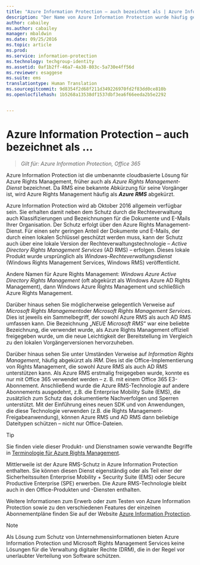 ```yaml
---
title: "Azure Information Protection – auch bezeichnet als | Azure Information Protection"
description: "Der Name von Azure Information Protection wurde häufig geändert, und möglicherweise kennen Sie es unter einem früheren Namen."
author: cabailey
ms.author: cabailey
manager: mbaldwin
ms.date: 09/25/2016
ms.topic: article
ms.prod: 
ms.service: information-protection
ms.technology: techgroup-identity
ms.assetid: 0af1b2ff-46a7-4a38-803c-5a730e4ff56d
ms.reviewer: esaggese
ms.suite: ems
translationtype: Human Translation
ms.sourcegitcommit: 9d8354f2d68f211d349226970fd2f83dd0ce810b
ms.openlocfilehash: 1b5268a13538df1537dbf3ea6f66eeda2b5e2292


---
```



# <a name="azure-information-protection-also-known-as-"></a>Azure Information Protection – auch bezeichnet als ...

>*Gilt für: Azure Information Protection, Office 365*

Azure Information Protection ist die umbenannte cloudbasierte Lösung für Azure Rights Management, früher auch als *Azure Rights Management-Dienst* bezeichnet. Da RMS eine bekannte Abkürzung für seine Vorgänger ist, wird Azure Rights Management häufig als ***Azure RMS*** abgekürzt.

Azure Information Protection wird ab Oktober 2016 allgemein verfügbar sein. Sie erhalten damit neben dem Schutz durch die Rechteverwaltung auch Klassifizierungen und Bezeichnungen für die Dokumente und E-Mails Ihrer Organisation. Der Schutz erfolgt über den Azure Rights Management-Dienst. Für einen sehr geringen Anteil der Dokumente und E-Mails, der durch einen lokalen Schlüssel geschützt werden muss, kann der Schutz auch über eine lokale Version der Rechteverwaltungstechnologie – *Active Directory Rights Management Services* (AD RMS) – erfolgen. Dieses lokale Produkt wurde ursprünglich als *Windows-Rechteverwaltungsdienst* (Windows Rights Management Services, Windows RMS) veröffentlicht.

Andere Namen für Azure Rights Management: *Windows Azure Active Directory Rights Management* (oft abgekürzt als Windows Azure AD Rights Management), dann Windows Azure Rights Management und schließlich Azure Rights Management.

Darüber hinaus sehen Sie möglicherweise gelegentlich Verweise auf *Microsoft Rights Management*oder *Microsoft Rights Management Services*. Dies ist jeweils ein Sammelbegriff, der sowohl Azure RMS als auch AD RMS umfassen kann.  Die Bezeichnung „*NEUE Microsoft RMS*“ war eine beliebte Bezeichnung, die verwendet wurde, als Azure Rights Management offiziell freigegeben wurde, um die neue Leichtigkeit der Bereitstellung im Vergleich zu den lokalen Vorgängerversionen hervorzuheben.

Darüber hinaus sehen Sie unter Umständen Verweise auf *Information Rights Management*, häufig abgekürzt als *IRM*. Dies ist die Office-Implementierung von Rights Management, die sowohl Azure RMS als auch AD RMS unterstützen kann. Als Azure RMS erstmalig freigegeben wurde, konnte es nur mit Office 365 verwendet werden – z. B. mit einem Office 365 E3-Abonnement. Anschließend wurde die Azure RMS-Technologie auf andere Abonnements ausgedehnt, z.B. die Enterprise Mobility Suite (EMS), die zusätzlich zum Schutz das dokumentierte Nachverfolgen und Sperren unterstützt. Mit der Einführung eines neuen SDK und von Anwendungen, die diese Technologie verwenden (z.B. die Rights Management-Freigabeanwendung), können Azure RMS und AD RMS dann beliebige Dateitypen schützen – nicht nur Office-Dateien. 

> [!TIP]
> Sie finden viele dieser Produkt- und Dienstnamen sowie verwandte Begriffe in [Terminologie für Azure Rights Management](../get-started/terminology.md).

Mittlerweile ist der Azure RMS-Schutz in Azure Information Protection enthalten. Sie können diesen Dienst eigenständig oder als Teil einer der Sicherheitssuiten Enterprise Mobility + Security Suite (EMS) oder Secure Productive Enterprise (SPE) erwerben. Die Azure RMS-Technologie bleibt auch in den Office-Produkten und -Diensten enthalten.

Weitere Informationen zum Erwerb oder zum Testen von Azure Information Protection sowie zu den verschiedenen Features der einzelnen Abonnementpläne finden Sie auf der Website [Azure Information Protection](https://www.microsoft.com/en-us/cloud-platform/azure-information-protection).

> [!NOTE]
> Als Lösung zum Schutz von Unternehmensinformationen bieten Azure Information Protection und Microsoft Rights Management Services keine Lösungen für die Verwaltung digitaler Rechte (DRM), die in der Regel vor unerlaubter Verteilung von Software schützen. 




<!--HONumber=Nov16_HO2-->


